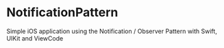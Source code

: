 # NotificationPattern
Simple iOS application using the Notification / Observer Pattern with Swift, UIKit and ViewCode
